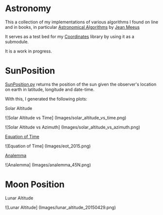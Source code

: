 # Astronomy

This a collection of my implementations of various algorithms I found
on line and in books, in particular
[Astronomical Algorithms](http://www.willbell.com/math/mc1.htm)
by [Jean Meeus](https://en.wikipedia.org/wiki/Jean_Meeus)

It serves as a test bed for my
[Coordinates](https://github.com/lrmcfarland/Coordinates)
library by using it as a submodule.


It is a work in progress.

# SunPosition

[SunPosition.py](https://github.com/lrmcfarland/Astronomy/blob/master/Bodies/SunPosition.py)
returns the position of the sun given the observer's location on earth
in latitude, longitude and date-time.

With this, I generated the following plots:


Solar Altitude

![Solar Altitude vs Time] (Images/solar_altitude_vs_time.png)

![Solar Altitude vs Azimuth] (Images/solar_altitude_vs_azimuth.png)


[Equation of Time](https://en.wikipedia.org/wiki/Equation_of_time)

![Equation of Time] (Images/eot_2015.png)


[Analemma](https://en.wikipedia.org/wiki/Analemma)

![Analemma] (Images/analemma_45N.png)




# Moon Position


Lunar Altitude

![Lunar Altitude] (Images/lunar_altitude_20150429.png)
